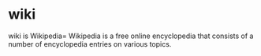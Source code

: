 # wiki
wiki is Wikipedia=
Wikipedia  is a free online encyclopedia that consists of a number of encyclopedia entries on various topics.
